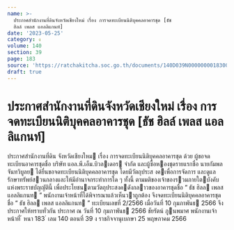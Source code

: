 ```yaml
---
name: >-
  ประกาศสำนักงานที่ดินจังหวัดเชียงใหม่ เรื่อง การจดทะเบียนนิติบุคคลอาคารชุด [ธัช
  ฮิลล์ เพลส แอลลิแกนท์]
date: '2023-05-25'
category: ง
volume: 140
section: 39
page: 183
source: 'https://ratchakitcha.soc.go.th/documents/140D039N0000000018300.pdf'
draft: true
---
```


# ประกาศสำนักงานที่ดินจังหวัดเชียงใหม่ เรื่อง การจดทะเบียนนิติบุคคลอาคารชุด [ธัช ฮิลล์ เพลส แอลลิแกนท์]

ประกาศสํานักงานที่ดิน จังหวัดเชียงใหม เรื่อง การจดทะเบียนนิติบุคคลอาคารชุด ด้วย ผู้ขอจดทะเบียนอาคารชุดชื่อ บริษัท แอล.พี.เอ็ม.บิวลเดอร จํากัด และผู้ซื้อหองชุดรายแรกชื่อ นายกัมพล จันทวิบูลย ได้ยื่นขอจดทะเบียนนิติบุคคลอาคารชุด โดยมีวัตถุประส งคเพื่อการจัดการ และดูแลรักษาทรัพย์สวนกลางและให้มีอํานาจกระทําการใด ๆ ทั้งนี้ ตามมติของเจ้าของรวมภายใตบังคับ แห่งพระราชบัญญัตินี้ เพื่อประโยชนตามวัตถุประสงคดังกลาวของอาคารชุดชื่อ “ ธัช ฮิลล เพลส แอลลิแกนท ” พนักงานเจ้าหน้าที่ได้พิจารณาแล้วเห็นวาถูกต้อง จึงจดทะเบียนนิติบุคคลอาคารชุดชื่อ “ ธัช ฮิลล เพลส แอลลิแกนท ” ทะเบียนเลขที่ 2/2566 เมื่อวันที่ 10 กุมภาพันธ 2566 จึงประกาศให้ทราบทั่วกัน ประกาศ ณ วันที่ 10 กุมภาพันธ 2566 ชัยรัตน์ ภูนพมาศ พนักงานเจ้าหน้าที่ ้ หนา 183 ่ เลม 140 ตอนที่ 39 ง ราชกิจจานุเบกษา 25 พฤษภาคม 2566
